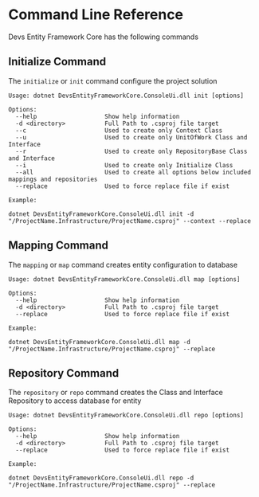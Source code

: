 # Command Line Reference

Devs Entity Framework Core has the following commands

## Initialize Command

The `initialize` or `init` command configure the project solution

```Shell
Usage: dotnet DevsEntityFrameworkCore.ConsoleUi.dll init [options]

Options:
  --help                   Show help information
  -d <directory>           Full Path to .csproj file target
  --c                      Used to create only Context Class
  --u                      Used to create only UnitOfWork Class and Interface
  --r                      Used to create only RepositoryBase Class and Interface
  --i                      Used to create only Initialize Class
  --all                    Used to create all options below included mappings and repositories
  --replace                Used to force replace file if exist

Example:

dotnet DevsEntityFrameworkCore.ConsoleUi.dll init -d "/ProjectName.Infrastructure/ProjectName.csproj" --context --replace
```

## Mapping Command

The `mapping` or `map` command creates entity configuration to database

```Shell
Usage: dotnet DevsEntityFrameworkCore.ConsoleUi.dll map [options]

Options:
  --help                   Show help information
  -d <directory>           Full Path to .csproj file target
  --replace                Used to force replace file if exist

Example:

dotnet DevsEntityFrameworkCore.ConsoleUi.dll map -d "/ProjectName.Infrastructure/ProjectName.csproj" --replace
```

## Repository Command

The `repository` or `repo` command creates the Class and Interface Repository to access database for entity

```Shell
Usage: dotnet DevsEntityFrameworkCore.ConsoleUi.dll repo [options]

Options:
  --help                   Show help information
  -d <directory>           Full Path to .csproj file target
  --replace                Used to force replace file if exist

Example:

dotnet DevsEntityFrameworkCore.ConsoleUi.dll repo -d "/ProjectName.Infrastructure/ProjectName.csproj" --replace
```